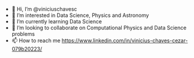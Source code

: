 - 👋 Hi, I’m @viniciuschavesc
- 👀 I’m interested in Data Science, Physics and Astronomy
- 🌱 I’m currently learning Data Science
- 💞️ I’m looking to collaborate on Computational Physics and Data Science problems
- 📫 How to reach me https://www.linkedin.com/in/vinicius-chaves-cezar-079b20223/

<!---
viniciuschavesc/viniciuschavesc is a ✨ special ✨ repository because its `README.md` (this file) appears on your GitHub profile.
You can click the Preview link to take a look at your changes.
--->
